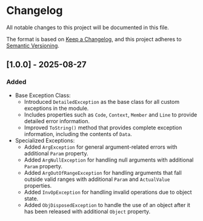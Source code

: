 # Changelog

All notable changes to this project will be documented in this file.

The format is based on [Keep a Changelog](https://keepachangelog.com/en/1.1.0/),
and this project adheres to [Semantic Versioning](https://semver.org/spec/v2.0.0.html).

## [1.0.0] - 2025-08-27

### Added

- Base Exception Class:
  - Introduced `DetailedException` as the base class for all custom exceptions in the module.
  - Includes properties such as `Code`, `Context`, `Member` and `Line` to provide detailed error information.
  - Improved `ToString()` method that provides complete exception information, including the contents of `Data`.
- Specialized Exceptions:
  - Added `ArgException` for general argument-related errors with additional `Param` property.
  - Added `ArgNullException` for handling null arguments with additional `Param` property.
  - Added `ArgOutOfRangeException` for handling arguments that fall outside valid ranges with additional `Param` and `ActualValue` properties.
  - Added `InvOpException` for handling invalid operations due to object state.
  - Added `ObjDisposedException` to handle the use of an object after it has been released with additional `Object` property.
